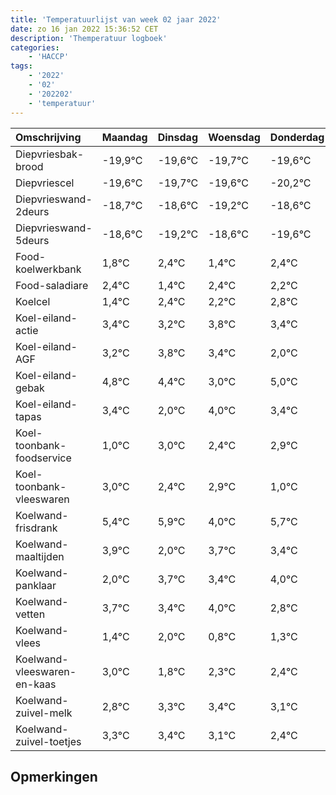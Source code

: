 ```yaml
---
title: 'Temperatuurlijst van week 02 jaar 2022'
date: zo 16 jan 2022 15:36:52 CET
description: 'Themperatuur logboek'
categories:
    - 'HACCP'
tags:
    - '2022'
    - '02'
    - '202202'
    - 'temperatuur'
---
```

|Omschrijving|Maandag|Dinsdag|Woensdag|Donderdag|Vrijdag|Zaterdag|Zondag|
|:---|:---|:---|:---|:---|:---|:---|:---|
|Diepvriesbak-brood|-19,9°C|-19,6°C|-19,7°C|-19,6°C|-20,2°C|-19,6°C|-20,6°C|
|Diepvriescel|-19,6°C|-19,7°C|-19,6°C|-20,2°C|-19,6°C|-20,6°C|-19,6°C|
|Diepvrieswand-2deurs|-18,7°C|-18,6°C|-19,2°C|-18,6°C|-19,6°C|-18,6°C|-18,8°C|
|Diepvrieswand-5deurs|-18,6°C|-19,2°C|-18,6°C|-19,6°C|-18,6°C|-18,8°C|-18,2°C|
|Food-koelwerkbank|1,8°C|2,4°C|1,4°C|2,4°C|2,2°C|2,8°C|2,4°C|
|Food-saladiare|2,4°C|1,4°C|2,4°C|2,2°C|2,8°C|2,4°C|1,0°C|
|Koelcel|1,4°C|2,4°C|2,2°C|2,8°C|2,4°C|1,0°C|3,0°C|
|Koel-eiland-actie|3,4°C|3,2°C|3,8°C|3,4°C|2,0°C|4,0°C|3,4°C|
|Koel-eiland-AGF|3,2°C|3,8°C|3,4°C|2,0°C|4,0°C|3,4°C|3,9°C|
|Koel-eiland-gebak|4,8°C|4,4°C|3,0°C|5,0°C|4,4°C|4,9°C|3,0°C|
|Koel-eiland-tapas|3,4°C|2,0°C|4,0°C|3,4°C|3,9°C|2,0°C|3,7°C|
|Koel-toonbank-foodservice|1,0°C|3,0°C|2,4°C|2,9°C|1,0°C|2,7°C|2,4°C|
|Koel-toonbank-vleeswaren|3,0°C|2,4°C|2,9°C|1,0°C|2,7°C|2,4°C|3,0°C|
|Koelwand-frisdrank|5,4°C|5,9°C|4,0°C|5,7°C|5,4°C|6,0°C|4,8°C|
|Koelwand-maaltijden|3,9°C|2,0°C|3,7°C|3,4°C|4,0°C|2,8°C|3,3°C|
|Koelwand-panklaar|2,0°C|3,7°C|3,4°C|4,0°C|2,8°C|3,3°C|3,4°C|
|Koelwand-vetten|3,7°C|3,4°C|4,0°C|2,8°C|3,3°C|3,4°C|3,1°C|
|Koelwand-vlees|1,4°C|2,0°C|0,8°C|1,3°C|1,4°C|1,1°C|0,4°C|
|Koelwand-vleeswaren-en-kaas|3,0°C|1,8°C|2,3°C|2,4°C|2,1°C|1,4°C|2,4°C|
|Koelwand-zuivel-melk|2,8°C|3,3°C|3,4°C|3,1°C|2,4°C|3,4°C|3,4°C|
|Koelwand-zuivel-toetjes|3,3°C|3,4°C|3,1°C|2,4°C|3,4°C|3,4°C|3,7°C|

## Opmerkingen


